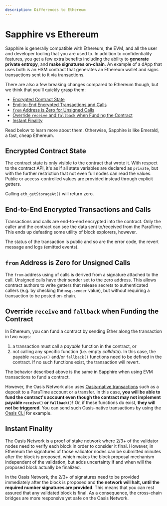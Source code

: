 ```yaml
---
description: Differences to Ethereum
---
```


# Sapphire vs Ethereum

Sapphire is generally compatible with Ethereum, the EVM, and all the user and
developer tooling that you are used to. In addition to confidentiality
features, you get a few extra benefits including the ability to **generate
private entropy**, and **make signatures on-chain**. An example of a dApp that
uses both is an HSM contract that generates an Ethereum wallet and signs
transactions sent to it via transactions.

There are also a few breaking changes compared to Ethereum though, but we think
that you'll quickly grasp them:

  - [Encrypted Contract State](#encrypted-contract-state)
  - [End-to-End Encrypted Transactions and Calls](#end-to-end-encrypted-transactions-and-calls)
  - [`from` Address is Zero for Unsigned Calls](#from-address-is-zero-for-unsigned-calls)
  - [Override `receive` and `fallback` when Funding the Contract](#override-receive-and-fallback-when-funding-the-contract)
  - [Instant Finality](#instant-finality)

Read below to learn more about them. Otherwise, Sapphire is like Emerald, a
fast, cheap Ethereum.

## Encrypted Contract State

The contract state is only visible to the contract that wrote it. With respect
to the contract API, it's as if all state variables are declared as `private`,
but with the further restriction that not even full nodes can read the values.
Public or access-controlled values are provided instead through explicit
getters.

Calling `eth_getStorageAt()` will return zero.

## End-to-End Encrypted Transactions and Calls

Transactions and calls are end-to-end encrypted into the contract. Only the
caller and the contract can see the data sent to/received from the ParaTime.
This ends up defeating some utility of block explorers, however.

The status of the transaction is public and so are the error code, the revert
message and logs (emitted events).

## `from` Address is Zero for Unsigned Calls

The `from` address using of calls is derived from a signature attached to the
call. Unsigned calls have their sender set to the zero address. This allows
contract authors to write getters that release secrets to authenticated callers
(e.g. by checking the `msg.sender` value), but without requiring a transaction
to be posted on-chain.

## Override `receive` and `fallback` when Funding the Contract

In Ethereum, you can fund a contract by sending Ether along the transaction in
two ways:

1. a transaction must call a *payable* function in the contract, or
2. not calling any specific function (i.e. empty *calldata*). In this case,
   the payable `receive()` and/or `fallback()` functions need to be defined in
   the contract. If no such functions exist, the transaction will revert.

The behavior described above is the same in Sapphire when using EVM transactions
to fund a contract.

However, the Oasis Network also uses [Oasis-native transactions] such as a
deposit to a ParaTime account or a transfer. In this case, **you will be able to
fund the contract's account even though the contract may not implement payable
`receive()` or `fallback()`!** Or, if these functions do exist, **they will not
be triggered**. You can send such Oasis-native transactions by using the [Oasis
CLI] for example.

[Oasis-native transactions]: https://github.com/oasisprotocol/docs/blob/main/docs/general/manage-tokens/README.mdx
[Oasis CLI]: https://github.com/oasisprotocol/cli/blob/master/docs/README.md

## Instant Finality

The Oasis Network is a proof of stake network where 2/3+ of the validator nodes
need to verify each block in order to consider it final. However, in Ethereum
the signatures of those validator nodes can be submitted minutes after the block
is proposed, which makes the block proposal mechanism independent of the
validation, but adds uncertainty if and when will the proposed block actually be
finalized.

In the Oasis Network, the 2/3+ of signatures need to be provided immediately
after the block is proposed and **the network will halt, until the required
number signatures are provided**. This means that you can rest assured that any
validated block is final. As a consequence, the cross-chain bridges are more
responsive yet safe on the Oasis Network.
